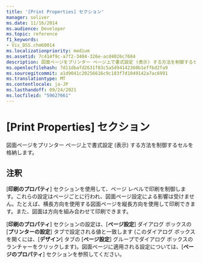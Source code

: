 ```yaml
---
title: '[Print Properties] セクション'
manager: soliver
ms.date: 11/16/2014
ms.audience: Developer
ms.topic: reference
f1_keywords:
- Vis_DSS.chm60014
ms.localizationpriority: medium
ms.assetid: 7c414f9c-a7f2-3404-326e-acd4026c7684
description: 図面ページをプリンター ページ上で書式設定 (表示) する方法を制御するセルを格納します。
ms.openlocfilehash: 7d11dbafd2631f83c5a5d94142360b1effbd2fa9
ms.sourcegitcommit: a1d9041c20256616c9c183f7d1049142a7ac6991
ms.translationtype: MT
ms.contentlocale: ja-JP
ms.lasthandoff: 09/24/2021
ms.locfileid: "59627661"
---
```

# <a name="print-properties-section"></a>[Print Properties] セクション

図面ページをプリンター ページ上で書式設定 (表示) する方法を制御するセルを格納します。 
  
## <a name="remarks"></a>注釈

[**印刷のプロパティ**] セクションを使用して、ページ レベルで印刷を制御します。これらの設定はページごとに行われ、図面ページ設定による影響は受けません。たとえば、横長方向を使用する図面ページを縦長方向を使用して印刷できます。また、図面は方向を組み合わせて印刷できます。 
  
[**印刷のプロパティ**] セクションの設定は、[**ページ設定**] ダイアログ ボックスの [**プリンターの設定**] タブで設定される値と一致します (このダイアログ ボックスを開くには、[**デザイン**] タブの [**ページ設定**] グループでダイアログ ボックスのランチャーをクリックします)。図面ページに適用される設定については、[**ページのプロパティ**] セクションを参照してください。 
  

